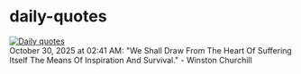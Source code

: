 # daily-quotes
[![Daily quotes](https://github.com/ceepu8/daily-quotes/actions/workflows/daily-quote.yml/badge.svg)](https://github.com/ceepu8/daily-quotes/actions/workflows/daily-quote.yml)<br/>
October 30, 2025 at 02:41 AM: "We Shall Draw From The Heart Of Suffering Itself The Means Of Inspiration And Survival." - Winston Churchill
